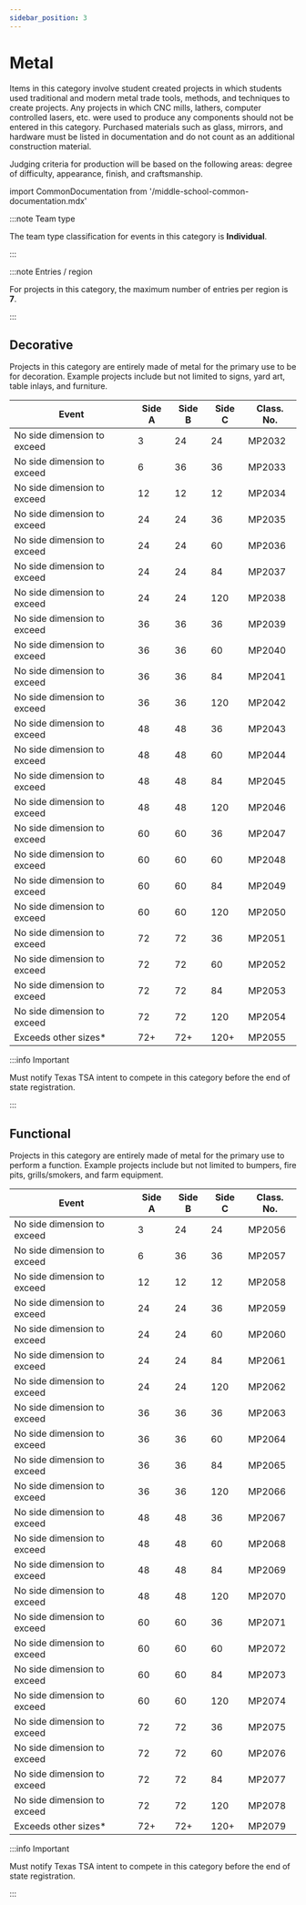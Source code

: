 ```yaml
---
sidebar_position: 3
---
```


# Metal

Items in this category involve student created projects in which students used traditional and modern metal trade tools, methods, and techniques to create projects. Any projects in which CNC mills, lathers, computer controlled lasers, etc. were used to produce any components should not be entered in this category. Purchased materials such as glass, mirrors, and hardware must be listed in documentation and do not count as an additional construction material.

Judging criteria for production will be based on the following areas: degree of difficulty, appearance, finish, and craftsmanship.

import CommonDocumentation from '/middle-school-common-documentation.mdx'

<CommonDocumentation />

:::note Team type

The team type classification for events in this category is **Individual**.

:::

:::note Entries / region

For projects in this category, the maximum number of entries per region is **7**.

:::

## Decorative

Projects in this category are entirely made of metal for the primary use to be for decoration. Example projects include but not limited to signs, yard art, table inlays, and furniture.

| Event                       | Side A | Side B | Side C | Class. No. |
| --------------------------- | ------ | ------ | ------ | ---------- |
| No side dimension to exceed | 3      | 24     | 24     | MP2032     |
| No side dimension to exceed | 6      | 36     | 36     | MP2033     |
| No side dimension to exceed | 12     | 12     | 12     | MP2034     |
| No side dimension to exceed | 24     | 24     | 36     | MP2035     |
| No side dimension to exceed | 24     | 24     | 60     | MP2036     |
| No side dimension to exceed | 24     | 24     | 84     | MP2037     |
| No side dimension to exceed | 24     | 24     | 120    | MP2038     |
| No side dimension to exceed | 36     | 36     | 36     | MP2039     |
| No side dimension to exceed | 36     | 36     | 60     | MP2040     |
| No side dimension to exceed | 36     | 36     | 84     | MP2041     |
| No side dimension to exceed | 36     | 36     | 120    | MP2042     |
| No side dimension to exceed | 48     | 48     | 36     | MP2043     |
| No side dimension to exceed | 48     | 48     | 60     | MP2044     |
| No side dimension to exceed | 48     | 48     | 84     | MP2045     |
| No side dimension to exceed | 48     | 48     | 120    | MP2046     |
| No side dimension to exceed | 60     | 60     | 36     | MP2047     |
| No side dimension to exceed | 60     | 60     | 60     | MP2048     |
| No side dimension to exceed | 60     | 60     | 84     | MP2049     |
| No side dimension to exceed | 60     | 60     | 120    | MP2050     |
| No side dimension to exceed | 72     | 72     | 36     | MP2051     |
| No side dimension to exceed | 72     | 72     | 60     | MP2052     |
| No side dimension to exceed | 72     | 72     | 84     | MP2053     |
| No side dimension to exceed | 72     | 72     | 120    | MP2054     |
| Exceeds other sizes\*       | 72+    | 72+    | 120+   | MP2055     |

:::info Important

Must notify Texas TSA intent to compete in this category before the end of state registration.

:::

## Functional

Projects in this category are entirely made of metal for the primary use to perform a function. Example projects include but not limited to bumpers, fire pits, grills/smokers, and farm equipment.

| Event                       | Side A | Side B | Side C | Class. No. |
| --------------------------- | ------ | ------ | ------ | ---------- |
| No side dimension to exceed | 3      | 24     | 24     | MP2056     |
| No side dimension to exceed | 6      | 36     | 36     | MP2057     |
| No side dimension to exceed | 12     | 12     | 12     | MP2058     |
| No side dimension to exceed | 24     | 24     | 36     | MP2059     |
| No side dimension to exceed | 24     | 24     | 60     | MP2060     |
| No side dimension to exceed | 24     | 24     | 84     | MP2061     |
| No side dimension to exceed | 24     | 24     | 120    | MP2062     |
| No side dimension to exceed | 36     | 36     | 36     | MP2063     |
| No side dimension to exceed | 36     | 36     | 60     | MP2064     |
| No side dimension to exceed | 36     | 36     | 84     | MP2065     |
| No side dimension to exceed | 36     | 36     | 120    | MP2066     |
| No side dimension to exceed | 48     | 48     | 36     | MP2067     |
| No side dimension to exceed | 48     | 48     | 60     | MP2068     |
| No side dimension to exceed | 48     | 48     | 84     | MP2069     |
| No side dimension to exceed | 48     | 48     | 120    | MP2070     |
| No side dimension to exceed | 60     | 60     | 36     | MP2071     |
| No side dimension to exceed | 60     | 60     | 60     | MP2072     |
| No side dimension to exceed | 60     | 60     | 84     | MP2073     |
| No side dimension to exceed | 60     | 60     | 120    | MP2074     |
| No side dimension to exceed | 72     | 72     | 36     | MP2075     |
| No side dimension to exceed | 72     | 72     | 60     | MP2076     |
| No side dimension to exceed | 72     | 72     | 84     | MP2077     |
| No side dimension to exceed | 72     | 72     | 120    | MP2078     |
| Exceeds other sizes\*       | 72+    | 72+    | 120+   | MP2079     |

:::info Important

Must notify Texas TSA intent to compete in this category before the end of state registration.

:::
